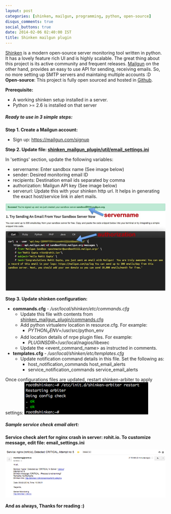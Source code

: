 ```yaml
---
layout: post
categories: [shinken, mailgun, programming, python, open-source]
disqus_comments: true
social_buttons: true
date: 2014-02-06 02:40:00 IST
title: Shinken mailgun plugin
---
```


[Shinken](http://www.shinken-monitoring.org/) is a modern open-source server monitoring tool written in python. It has a lovely feature rich UI and is highly scalable. The great thing about this project is its active community and frequent releases. [Mailgun](http://www.mailgun.com/) on the other hand, provides an easy to use API for sending, receiving emails. So, no more setting up SMTP servers and maintaing multiple accounts :D  
**Open-source**: This project is fully open sourced and hosted in [Github](https://github.com/rohit01/shinken_mailgun_plugin).

**Prerequisite:**

- A working shinken setup installed in a server.
- Python >= 2.6 is installed on that server

##### Ready to use in 3 simple steps:

**Step 1. Create a Mailgun account:**  

- Sign up: <https://mailgun.com/signup>

**Step 2. Update file: [shinken_mailgun_plugin/util/email_settings.ini](https://github.com/rohit01/shinken_mailgun_plugin/blob/master/util/email_settings.ini)**  

In 'settings' section, update the following variables:

- servername: Enter sandbox name (See image below)
- sender: Desired monitoring email ID
- recipients: Destination email ids separated by comma
- authorization: Mailgun API key (See image below)
- serverurl: Update this with your shinken http url. It helps in generating the exact host/service link in alert mails.

![Mailgun credentials help](/res/posts/shinken-mailgun-plugin/mailgun_credentials.jpg)

**Step 3. Update shinken configuration:**

- **commands.cfg** - */usr/local/shinken/etc/commands.cfg*
    - Update this file with contents from [shinken_mailgun_plugin/commands.cfg](https://github.com/rohit01/shinken_mailgun_plugin/blob/master/commands.cfg)
    - Add python virtualenv location in resource.cfg. For example:
        - $PYTHON_VENV$=/usr/src/python_env
    - Add location details of nrpe plugin files. For example:
        - $PLUGINSDIR$=/usr/local/nagios/libexec
    - Update the <event_command_name> as instructed in comments.
- **templates.cfg** - */usr/local/shinken/etc/templates.cfg*
    - Update notification command details in this file. Set the following as:
        - host_notification_commands           host_email_alerts
        - service_notification_commands        service_email_alerts

Once configurations files are updated, restart shinken-arbiter to apply settings:
![shinken-arbiter restart](/res/posts/shinken-mailgun-plugin/shinken_arbiter_restart.png)

##### Sample service check email alert:

**Service check alert for nginx crash in server: rohit.io. To customize message, edit file: email_settings.ini**

![Sample service check email alert](/res/posts/shinken-mailgun-plugin/sample_email.png)

**And as always, Thanks for reading :)**
